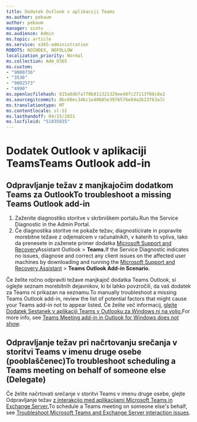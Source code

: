 ```yaml
---
title: Dodatek Outlook v aplikaciji Teams
ms.author: pebaum
author: pebaum
manager: scotv
ms.audience: Admin
ms.topic: article
ms.service: o365-administration
ROBOTS: NOINDEX, NOFOLLOW
localization_priority: Normal
ms.collection: Adm_O365
ms.custom:
- "9000736"
- "3536"
- "9002573"
- "4990"
ms.openlocfilehash: 815a0dbfa770b811321329ee48fc27113f08c8e2
ms.sourcegitcommit: 8bc60ec34bc1e40685e3976576e04a2623f63a7c
ms.translationtype: MT
ms.contentlocale: sl-SI
ms.lasthandoff: 04/15/2021
ms.locfileid: "51835035"
---
```

# <a name="teams-outlook-add-in"></a><span data-ttu-id="b9988-102">Dodatek Outlook v aplikaciji Teams</span><span class="sxs-lookup"><span data-stu-id="b9988-102">Teams Outlook add-in</span></span>

## <a name="to-troubleshoot-a-missing-teams-outlook-add-in"></a><span data-ttu-id="b9988-103">Odpravljanje težav z manjkajočim dodatkom Teams za Outlook</span><span class="sxs-lookup"><span data-stu-id="b9988-103">To troubleshoot a missing Teams Outlook add-in</span></span>

1. <span data-ttu-id="b9988-104">Zaženite diagnostiko storitve v skrbniškem portalu.</span><span class="sxs-lookup"><span data-stu-id="b9988-104">Run the Service Diagnostic in the Admin Portal.</span></span> 
2. <span data-ttu-id="b9988-105">Če diagnostika storitve ne pokaže težav, diagnosticirate in popravite morebitne težave z odjemalcem v računalnikih, v katerih to vpliva, tako da prenesete in zaženete primer dodatka [Microsoft Support and Recovery](https://aka.ms/SaRA-TeamsAddInScenario)Assistant Outlook  >  **Teams.**</span><span class="sxs-lookup"><span data-stu-id="b9988-105">If the Service Diagnostic indicates no issues, diagnose and correct any client issues on the affected user machines  by downloading and running the [Microsoft Support and Recovery Assistant](https://aka.ms/SaRA-TeamsAddInScenario) > **Teams Outlook Add-in Scenario**.</span></span>

<span data-ttu-id="b9988-106">Če želite ročno odpraviti težave manjkajoč dodatka Teams Outlook, si oglejte seznam morebitnih dejavnikov, ki bi lahko povzročili, da vaš dodatek za Teams ni prikazan na seznamu.</span><span class="sxs-lookup"><span data-stu-id="b9988-106">To manually troubleshoot a missing Teams Outlook add-in, review the list of potential factors that might cause your Teams add-in not to appear listed.</span></span> <span data-ttu-id="b9988-107">Če želite več informacij, [glejte Dodatek Sestanek v aplikaciji Teams v Outlooku za Windows ni na voljo.](https://docs.microsoft.com/microsoftteams/teams-add-in-for-outlook#teams-meeting-add-in-in-outlook-for-windows-does-not-show)</span><span class="sxs-lookup"><span data-stu-id="b9988-107">For more info, see [Teams Meeting add-in in Outlook for Windows does not show](https://docs.microsoft.com/microsoftteams/teams-add-in-for-outlook#teams-meeting-add-in-in-outlook-for-windows-does-not-show).</span></span>

## <a name="to-troubleshoot-scheduling-a-teams-meeting-on-behalf-of-someone-else-delegate"></a><span data-ttu-id="b9988-108">Odpravljanje težav pri načrtovanju srečanja v storitvi Teams v imenu druge osebe (pooblaščenec)</span><span class="sxs-lookup"><span data-stu-id="b9988-108">To troubleshoot scheduling a Teams meeting on behalf of someone else (Delegate)</span></span>

<span data-ttu-id="b9988-109">Če želite načrtovati srečanje v storitvi Teams v imenu druge osebe, glejte Odpravljanje težav [z interakcijo med aplikacijami Microsoft Teams in Exchange Server.](https://docs.microsoft.com/microsoftteams/troubleshoot/known-issues/teams-exchange-interaction-issue)</span><span class="sxs-lookup"><span data-stu-id="b9988-109">To schedule a Teams meeting on someone else's behalf, see [Troubleshoot Microsoft Teams and Exchange Server interaction issues](https://docs.microsoft.com/microsoftteams/troubleshoot/known-issues/teams-exchange-interaction-issue).</span></span>
